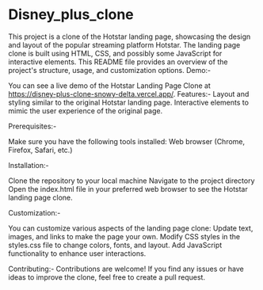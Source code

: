 # Disney_plus_clone
This project is a clone of the Hotstar landing page, showcasing the design and layout of the popular streaming platform Hotstar. The landing page clone is built using HTML, CSS, and possibly some JavaScript for interactive elements. This README file provides an overview of the project's structure, usage, and customization options.
Demo:-

You can see a live demo of the Hotstar Landing Page Clone at https://disney-plus-clone-snowy-delta.vercel.app/.
Features:-
Layout and styling similar to the original Hotstar landing page.
Interactive elements to mimic the user experience of the original page.

Prerequisites:-

Make sure you have the following tools installed:
Web browser (Chrome, Firefox, Safari, etc.)

Installation:-

Clone the repository to your local machine
Navigate to the project directory
Open the index.html file in your preferred web browser to see the Hotstar landing page clone.

Customization:-

You can customize various aspects of the landing page clone:
Update text, images, and links to make the page your own.
Modify CSS styles in the styles.css file to change colors, fonts, and layout.
Add JavaScript functionality to enhance user interactions.

Contributing:-
Contributions are welcome! If you find any issues or have ideas to improve the clone, feel free to create a pull request.

